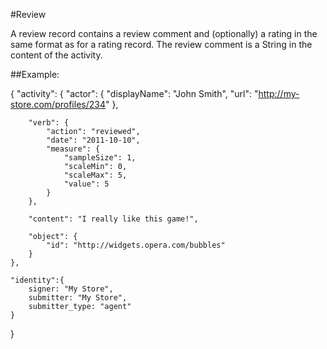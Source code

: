 #Review

A review record contains a review comment and (optionally) a rating in the same format as for a rating record. The review comment is a String in the content of the activity.

##Example:

   {
    "activity": {
        "actor": {
            "displayName": "John Smith",
            "url": "http://my-store.com/profiles/234"
        },
        
        "verb": {
            "action": "reviewed",
            "date": "2011-10-10",
            "measure": {
                "sampleSize": 1,
                "scaleMin": 0,
                "scaleMax": 5,
                "value": 5
            }
        },
        
        "content": "I really like this game!",
        
        "object": {
            "id": "http://widgets.opera.com/bubbles"
        } 
    },
    
    "identity":{
        signer: "My Store",
        submitter: "My Store",
        submitter_type: "agent"
    }
   }
